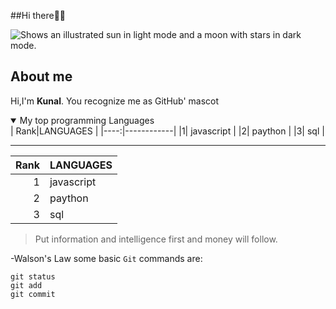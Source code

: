 ##Hi there👋👋

<picture>
  <source media="(prefers-color-scheme: dark)" srcset="https://user-images.githubusercontent.com/25423296/163456776-7f95b81a-f1ed-45f7-b7ab-8fa810d529fa.png">
  <source media="(prefers-color-scheme: light)" srcset="https://user-images.githubusercontent.com/25423296/163456779-a8556205-d0a5-45e2-ac17-42d089e3c3f8.png">
  <img alt="Shows an illustrated sun in light mode and a moon with stars in dark mode." src="https://user-images.githubusercontent.com/25423296/163456779-a8556205-d0a5-45e2-ac17-42d089e3c3f8.png">
</picture>

## About  me
Hi,I'm **Kunal**. You recognize me as GitHub' mascot

<details open>
<summary>My top programming Languages</summary>
| Rank|LANGUAGES |
|----:|------------|
|1|  javascript   |
|2|   paython   |
|3|  sql    |

</details>


---
| Rank|LANGUAGES |
|----:|------------|
|1|  javascript   |
|2|   paython   |
|3|  sql    |

> Put information and intelligence first and money will follow.


-Walson's Law
some basic `Git`  commands are:
```
git status
git add
git commit
```
<!--


### Tech Interests:

- Web Development


### Tech Skills:

#### Programming Languages:

- JavaScript

#### Frameworks & Libraries:
- React.js

#### Tools & Technologies:
- Git
### Tech Hobbies:

- Contributing to open-source projects
- Building personal projects
- Experimenting with new technologies

### Tech Fun Fact:

- Did you know that the first computer virus, called the "Creeper" virus, was created in 1971?
--> 
